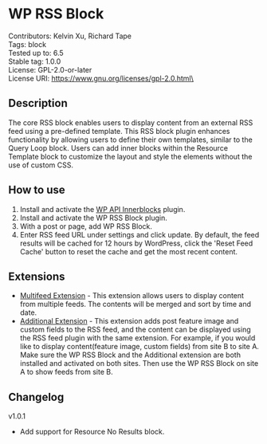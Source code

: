 # WP RSS Block

Contributors:      Kelvin Xu, Richard Tape\
Tags:              block\
Tested up to:      6.5\
Stable tag:        1.0.0\
License:           GPL-2.0-or-later\
License URI:       https://www.gnu.org/licenses/gpl-2.0.html\

## Description
The core RSS block enables users to display content from an external RSS feed using a pre-defined template. This RSS block plugin enhances functionality by allowing users to define their own templates, similar to the Query Loop block. Users can add inner blocks within the Resource Template block to customize the layout and style the elements without the use of custom CSS.

## How to use
1. Install and activate the <a href="https://github.com/ubc/WP-API-Innerblocks" target="_blank">WP API Innerblocks</a> plugin.
2. Install and activate the WP RSS Block plugin.
3. With a post or page, add WP RSS Block.
4. Enter RSS feed URL under settings and click update. By default, the feed results will be cached for 12 hours by WordPress, click the 'Reset Feed Cache' button to reset the cache and get the most recent content.


## Extensions
- <a href="https://github.com/ubc/wp-rss-block--multifeed" target="_blank">Multifeed Extension</a> - This extension allows users to display content from multiple feeds. The contents will be merged and sort by time and date.
- <a href="https://github.com/ubc/wp-rss-block--additional-tags" target="_blank">Additional Extension</a> - This extension adds post feature image and custom fields to the RSS feed, and the content can be displayed using the RSS feed plugin with the same extension. For example, if you would like to display content(feature image, custom fields) from site B to site A. Make sure the WP RSS Block and the Additional extension are both installed and activated on both sites. Then use the WP RSS Block on site A to show feeds from site B.

## Changelog
v1.0.1
- Add support for Resource No Results block.
